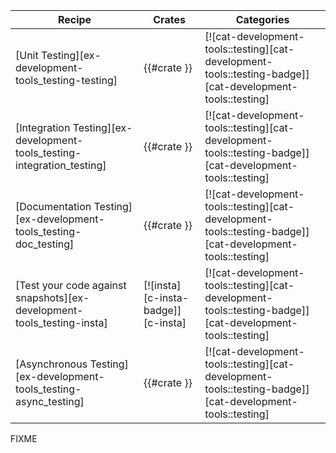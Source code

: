 | Recipe | Crates | Categories |
|--------|--------|------------|
| [Unit Testing][ex-development-tools_testing-testing] | {{#crate }} | [![cat-development-tools::testing][cat-development-tools::testing-badge]][cat-development-tools::testing] |
| [Integration Testing][ex-development-tools_testing-integration_testing] | {{#crate }} | [![cat-development-tools::testing][cat-development-tools::testing-badge]][cat-development-tools::testing] |
| [Documentation Testing][ex-development-tools_testing-doc_testing] | {{#crate }} | [![cat-development-tools::testing][cat-development-tools::testing-badge]][cat-development-tools::testing] |
| [Test your code against snapshots][ex-development-tools_testing-insta] | [![insta][c-insta-badge]][c-insta] | [![cat-development-tools::testing][cat-development-tools::testing-badge]][cat-development-tools::testing] |
| [Asynchronous Testing][ex-development-tools_testing-async_testing] | {{#crate }} | [![cat-development-tools::testing][cat-development-tools::testing-badge]][cat-development-tools::testing] |

<div class="hidden">
FIXME
</div>
